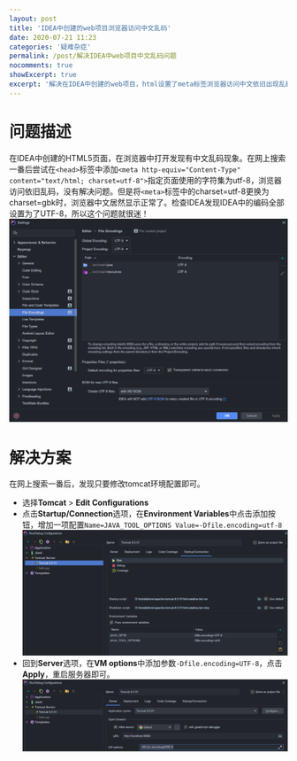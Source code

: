 ```yaml
---
layout: post
title: 'IDEA中创建的web项目浏览器访问中文乱码'
date: 2020-07-21 11:23
categories: '疑难杂症'
permalink: /post/解决IDEA中web项目中文乱码问题
nocomments: true
showExcerpt: true
excerpt: '解决在IDEA中创建的web项目，html设置了meta标签浏览器访问中文依旧出现乱码问题'
---
```

# 问题描述

在IDEA中创建的HTML5页面，在浏览器中打开发现有中文乱码现象。在网上搜索一番后尝试在`<head>`标签中添加`<meta http-equiv="Content-Type" content="text/html; charset=utf-8">`指定页面使用的字符集为utf-8，浏览器访问依旧乱码，没有解决问题。但是将`<meta>`标签中的charset=utf-8更换为charset=gbk时，浏览器中文居然显示正常了。检查IDEA发现IDEA中的编码全部设置为了UTF-8，所以这个问题就很迷！
!["idea字符集设置"](/img/2020-07-21/idea字符集设置.png)

# 解决方案

在网上搜索一番后，发现只要修改tomcat环境配置即可。

- 选择**Tomcat** > **Edit Configurations**
- 点击**Startup/Connection**选项，在**Environment Variables**中点击添加按钮，增加一项配置`Name=JAVA_TOOL_OPTIONS Value=-Dfile.encoding=utf-8`
!["Tomcat环境配置1"](/img/2020-07-21/tomcat修改配置1.png)
- 回到**Server**选项，在**VM options**中添加参数`-Dfile.encoding=UTF-8`，点击**Apply**，重启服务器即可。
!["Tomcat环境配置2"](/img/2020-07-21/tomcat修改配置2.png)